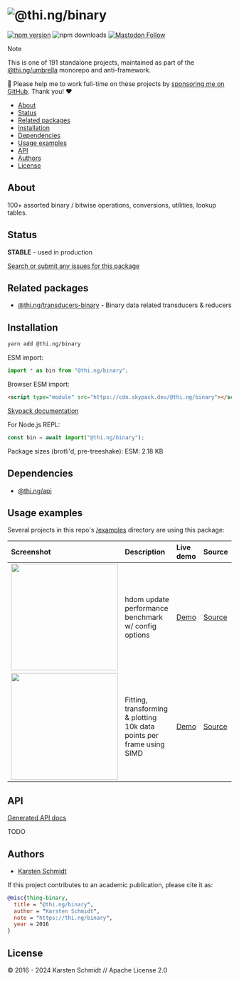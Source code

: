 <!-- This file is generated - DO NOT EDIT! -->
<!-- Please see: https://github.com/thi-ng/umbrella/blob/develop/CONTRIBUTING.md#changes-to-readme-files -->
# ![@thi.ng/binary](https://media.thi.ng/umbrella/banners-20230807/thing-binary.svg?4db523c5)

[![npm version](https://img.shields.io/npm/v/@thi.ng/binary.svg)](https://www.npmjs.com/package/@thi.ng/binary)
![npm downloads](https://img.shields.io/npm/dm/@thi.ng/binary.svg)
[![Mastodon Follow](https://img.shields.io/mastodon/follow/109331703950160316?domain=https%3A%2F%2Fmastodon.thi.ng&style=social)](https://mastodon.thi.ng/@toxi)

> [!NOTE]
> This is one of 191 standalone projects, maintained as part
> of the [@thi.ng/umbrella](https://github.com/thi-ng/umbrella/) monorepo
> and anti-framework.
>
> 🚀 Please help me to work full-time on these projects by [sponsoring me on
> GitHub](https://github.com/sponsors/postspectacular). Thank you! ❤️

- [About](#about)
- [Status](#status)
- [Related packages](#related-packages)
- [Installation](#installation)
- [Dependencies](#dependencies)
- [Usage examples](#usage-examples)
- [API](#api)
- [Authors](#authors)
- [License](#license)

## About

100+ assorted binary / bitwise operations, conversions, utilities, lookup tables.

## Status

**STABLE** - used in production

[Search or submit any issues for this package](https://github.com/thi-ng/umbrella/issues?q=%5Bbinary%5D+in%3Atitle)

## Related packages

- [@thi.ng/transducers-binary](https://github.com/thi-ng/umbrella/tree/develop/packages/transducers-binary) - Binary data related transducers & reducers

## Installation

```bash
yarn add @thi.ng/binary
```

ESM import:

```ts
import * as bin from "@thi.ng/binary";
```

Browser ESM import:

```html
<script type="module" src="https://cdn.skypack.dev/@thi.ng/binary"></script>
```

[Skypack documentation](https://docs.skypack.dev/)

For Node.js REPL:

```js
const bin = await import("@thi.ng/binary");
```

Package sizes (brotli'd, pre-treeshake): ESM: 2.18 KB

## Dependencies

- [@thi.ng/api](https://github.com/thi-ng/umbrella/tree/develop/packages/api)

## Usage examples

Several projects in this repo's
[/examples](https://github.com/thi-ng/umbrella/tree/develop/examples)
directory are using this package:

| Screenshot                                                                                                             | Description                                                           | Live demo                                             | Source                                                                             |
|:-----------------------------------------------------------------------------------------------------------------------|:----------------------------------------------------------------------|:------------------------------------------------------|:-----------------------------------------------------------------------------------|
| <img src="https://raw.githubusercontent.com/thi-ng/umbrella/develop/assets/examples/hdom-benchmark2.png" width="240"/> | hdom update performance benchmark w/ config options                   | [Demo](https://demo.thi.ng/umbrella/hdom-benchmark2/) | [Source](https://github.com/thi-ng/umbrella/tree/develop/examples/hdom-benchmark2) |
| <img src="https://raw.githubusercontent.com/thi-ng/umbrella/develop/assets/examples/simd-plot.png" width="240"/>       | Fitting, transforming & plotting 10k data points per frame using SIMD | [Demo](https://demo.thi.ng/umbrella/simd-plot/)       | [Source](https://github.com/thi-ng/umbrella/tree/develop/examples/simd-plot)       |

## API

[Generated API docs](https://docs.thi.ng/umbrella/binary/)

TODO

## Authors

- [Karsten Schmidt](https://thi.ng)

If this project contributes to an academic publication, please cite it as:

```bibtex
@misc{thing-binary,
  title = "@thi.ng/binary",
  author = "Karsten Schmidt",
  note = "https://thi.ng/binary",
  year = 2016
}
```

## License

&copy; 2016 - 2024 Karsten Schmidt // Apache License 2.0
